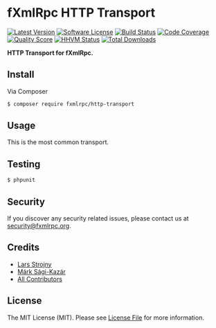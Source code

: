 # fXmlRpc HTTP Transport

[![Latest Version](https://img.shields.io/github/release/fxmlrpc/http-transport.svg?style=flat-square)](https://github.com/fxmlrpc/http-transport/releases)
[![Software License](https://img.shields.io/badge/license-MIT-brightgreen.svg?style=flat-square)](LICENSE)
[![Build Status](https://img.shields.io/travis/fxmlrpc/http-transport.svg?style=flat-square)](https://travis-ci.org/fxmlrpc/http-transport)
[![Code Coverage](https://img.shields.io/scrutinizer/coverage/g/fxmlrpc/http-transport.svg?style=flat-square)](https://scrutinizer-ci.com/g/fxmlrpc/http-transport)
[![Quality Score](https://img.shields.io/scrutinizer/g/fxmlrpc/http-transport.svg?style=flat-square)](https://scrutinizer-ci.com/g/fxmlrpc/http-transport)
[![HHVM Status](https://img.shields.io/hhvm/fxmlrpc/http-transport.svg?style=flat-square)](http://hhvm.h4cc.de/package/fxmlrpc/http-transport)
[![Total Downloads](https://img.shields.io/packagist/dt/fxmlrpc/http-transport.svg?style=flat-square)](https://packagist.org/packages/fxmlrpc/http-transport)

**HTTP Transport for fXmlRpc.**


## Install

Via Composer

``` bash
$ composer require fxmlrpc/http-transport
```


## Usage

This is the most common transport.


## Testing

``` bash
$ phpunit
```


## Security

If you discover any security related issues, please contact us at [security@fxmlrpc.org](mailto:security@fxmlrpc.org).


## Credits

- [Lars Strojny](https://github.com/lstrojny)
- [Márk Sági-Kazár](https://github.com/sagikazarmark)
- [All Contributors](https://github.com/fxmlrpc/http-transport/contributors)


## License

The MIT License (MIT). Please see [License File](LICENSE) for more information.
